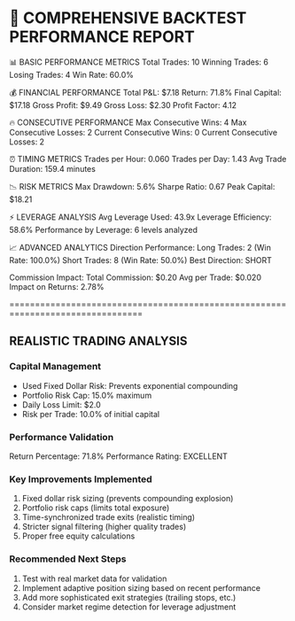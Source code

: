 🚀 COMPREHENSIVE BACKTEST PERFORMANCE REPORT
================================================================================

📊 BASIC PERFORMANCE METRICS
Total Trades: 10
Winning Trades: 6
Losing Trades: 4
Win Rate: 60.0%

💰 FINANCIAL PERFORMANCE
Total P&L: $7.18
Return: 71.8%
Final Capital: $17.18
Gross Profit: $9.49
Gross Loss: $2.30
Profit Factor: 4.12

🔥 CONSECUTIVE PERFORMANCE
Max Consecutive Wins: 4
Max Consecutive Losses: 2
Current Consecutive Wins: 0
Current Consecutive Losses: 2

⏰ TIMING METRICS
Trades per Hour: 0.060
Trades per Day: 1.43
Avg Trade Duration: 159.4 minutes

📉 RISK METRICS
Max Drawdown: 5.6%
Sharpe Ratio: 0.67
Peak Capital: $18.21

⚡ LEVERAGE ANALYSIS
Avg Leverage Used: 43.9x
Leverage Efficiency: 58.6%
Performance by Leverage: 6 levels analyzed

📈 ADVANCED ANALYTICS
Direction Performance:
  Long Trades: 2 (Win Rate: 100.0%)
  Short Trades: 8 (Win Rate: 50.0%)
  Best Direction: SHORT

Commission Impact:
  Total Commission: $0.20
  Avg per Trade: $0.020
  Impact on Returns: 2.78%

================================================================================

## REALISTIC TRADING ANALYSIS

### Capital Management
- Used Fixed Dollar Risk: Prevents exponential compounding
- Portfolio Risk Cap: 15.0% maximum
- Daily Loss Limit: $2.0
- Risk per Trade: 10.0% of initial capital

### Performance Validation
Return Percentage: 71.8%
Performance Rating: EXCELLENT

### Key Improvements Implemented
1. Fixed dollar risk sizing (prevents compounding explosion)
2. Portfolio risk caps (limits total exposure)
3. Time-synchronized trade exits (realistic timing)
4. Stricter signal filtering (higher quality trades)
5. Proper free equity calculations

### Recommended Next Steps
1. Test with real market data for validation
2. Implement adaptive position sizing based on recent performance
3. Add more sophisticated exit strategies (trailing stops, etc.)
4. Consider market regime detection for leverage adjustment

